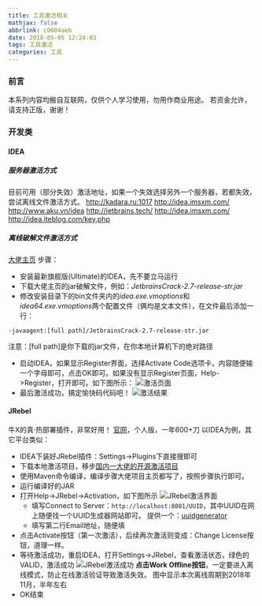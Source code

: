 ```yaml
---
title: 工具激活相关
mathjax: false
abbrlink: c0604aeb
date: 2018-05-05 12:24:03
tags: 工具激活
categories: 工具
---
```


### 前言
本系列内容均搬自互联网，仅供个人学习使用，勿用作商业用途。
若资金允许，请支持正版，谢谢！

### 开发类
#### IDEA
##### 服务器激活方式
目前可用（部分失效）激活地址，如果一个失效选择另外一个服务器，若都失效，尝试离线文件激活方式。
http://kadara.ru:1017
http://idea.imsxm.com/
http://www.aku.vn/idea
http://jetbrains.tech/
http://idea.imsxm.com/
http://idea.iteblog.com/key.php
<!--more-->
##### 离线破解文件激活方式
[大佬主页](http://idea.lanyus.com/)
步骤：
+ 安装最新旗舰版(Ultimate)的IDEA，先不要立马运行
+ 下载大佬主页的jar破解文件，例如：*JetbrainsCrack-2.7-release-str.jar*
+ 修改安装目录下的bin文件夹内的*idea.exe.vmoptions*和*idea64.exe.vmoptions*两个配置文件（俩均是文本文件），在文件最后添加一行：
```shell
-javaagent:[full path]/JetbrainsCrack-2.7-release-str.jar
```
注意：[full path]是你下载的jar文件，在你本地计算机下的绝对路径
+ 启动IDEA，如果显示Register界面，选择Activate Code选项卡，内容随便输一个字母即可，点击OK即可。如果没有显示Register页面，Help->Register，打开即可。如下图所示：
![激活页面](c0604aeb/idea_register_window.jpg)
+ 最后激活成功，搞定愉快码代码吧！
![激活结果](c0604aeb/idea_201801激活成功.jpg)

#### JRebel
牛X的真·热部署插件，非常好用！
[官网](https://zeroturnaround.com/software/jrebel/)，个人版，一年600+刀
以IDEA为例，其它平台类似：
+ IDEA下装好JRebel插件：Settings->Plugins下直接搜即可
+ 下载本地激活项目，移步[国内一大佬的开源激活项目](https://gitee.com/gsls200808/JrebelLicenseServerforJava)
+ 使用Maven命令编译，编译步骤大佬项目主页都写了，按照步骤执行即可。
+ 运行编译好的JAR
+ 打开Help->JRebel->Activation，如下图所示
![JRebel激活界面](c0604aeb/jrebel_activate_window.png)
    - 填写Connect to Server：```http://localhost:8081/UUID```，其中UUID在网上随便找一个UUID生成器网站即可。
        提供一个：[uuidgenerator](https://www.uuidgenerator.net/)
    - 填写第二行Email地址，随便填
+ 点击Activate按钮（第一次激活），后续再次激活则变成：Change License按钮，道理一样。
+ 等待激活成功，重启IDEA，打开Settings->JRebel，查看激活状态，绿色的VALID，激活成功
![JRebel激活成功](c0604aeb/jrebel_activated_successfully.jpg)
**点击Work Offline按钮**，一定要进入离线模式，防止在线激活验证导致激活失效。
图中显示本次离线周期到2018年11月，半年左右
+ OK结束
